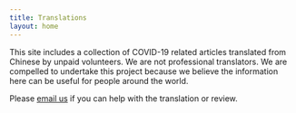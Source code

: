 ```yaml
---
title: Translations
layout: home
---
```


This site includes a collection of COVID-19 related articles translated from Chinese by unpaid volunteers. We are not professional translators. We are compelled to undertake this project because we believe the information here can be useful for people around the world.

Please <a href="mail&#116;o&#58;&#37;6D&#97;g%6&#55;i&#37;65%6E%&#54;A202%30%4&#48;gma&#105;l&#46;%&#54;3om" target="_blank" alt="contact us">email us</a> if you can help with the translation or review.
